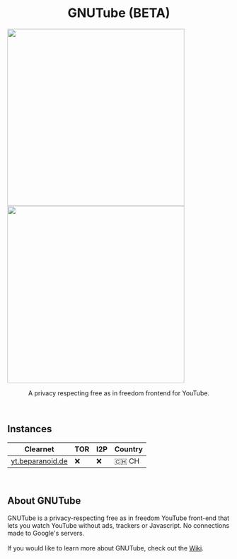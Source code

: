 <h1 align="center">GNUTube (BETA)</h1>

<p float="left">
  <img src="https://i.imgur.com/CxNqav9.png" width="400">
  <img src="https://i.imgur.com/eZpTB0Q.png" width="400">
</p>

<p align="center">A privacy respecting free as in freedom frontend for YouTube.</p>
<br>

## Instances

| Clearnet | TOR | I2P | Country |
|-|-|-|-|
|  [yt.beparanoid.de](https://yt.beparanoid.de/) | ❌ | ❌ | 🇨🇭 CH |

<br>

## About GNUTube

GNUTube is a privacy-respecting free as in freedom YouTube front-end that lets you watch YouTube without ads, trackers or Javascript. No connections made to Google's servers.
<br>
<br>
If you would like to learn more about GNUTube, check out the [Wiki](https://github.com/hnhx/gnutube/wiki).
